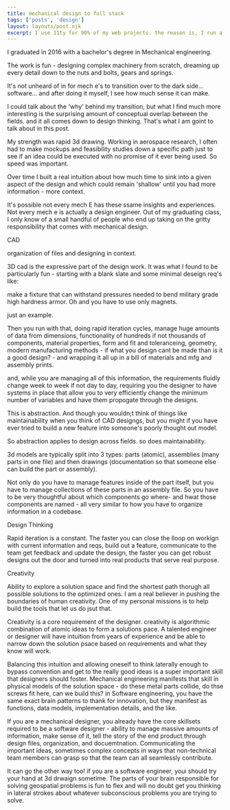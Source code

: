 ```yaml
---
title: mechanical design to full stack
tags: ['posts', 'design']
layout: layouts/post.njk
excerpt: I use 11ty for 90% of my web projects. the reason is, I run a web agency that caters to small business. Although I could just as quickly whip up an app like experience using vue, (in some cases maybe quicker) I tend to reach for 11ty because static sites are extremely snappy, great for seo and performance, and user experience and are easily interactive enough for business marketing websites.
---
```


I graduated in 2016 with a bachelor's degree in Mechanical engineering.

The work is fun - designing complex machinery from scratch, dreaming up every detail down to the nuts and bolts, gears and springs.

It's not unheard of in for mech e's to transition over to the dark side... software... and after doing it myself, I see how much sense it can make.

I could talk about the 'why' behind my transition, but what I find much more interesting is the surprising amount of conceptual overlap between the fields. and it all comes down to design thinking. That's what I am goint to talk about in this post.

My strength was rapid 3d drawing. Working in aerospace research, I often had to make mockups and feasibility studies down a specific path just to see if an idea could be executed with no promise of it ever being used. So speed was important.

Over time I built a real intuition about how much time to sink into a given aspect of the design and which could remain 'shallow' until you had more information - more context.

It's possible not every mech E has these ssame insights and experiences. Not every mech e is actually a design engineer. Out of my graduating class, I only know of a small handful of people who end up taking on the gritty responsibility that comes with mechanical design.

CAD

organization of files and designing in context.

3D cad is the expressive part of the design work. It was what I found to be particularly fun - starting with a blank slate and some minimal deseign req's like:

make a fixture that can withstand pressures needed to bend military grade high hardness armor. Oh and you have to use only magnets.

just an example.

Then you run with that, doing rapid iteration cycles, manage huge amounts of data from dimensions, functionality of hundreds if not thousands of components, material properties, form and fit and toleranceing, geometry, modern manufacturing methods - if what you design cant be made than is it a good design? - and wrapping it all up in a bill of materials and mfg and assembly prints.

and, while you are managing all of this information, the requirements fluidly change week to week if not day to day, requiring you the designer to have systems in place that allow you to very efficiently change the minimum number of variables and have them propogate through the designs.

This is abstraction. And though you wouldn;t think of things like maintainability when you think of CAD designgs, but you might if you have ever tried to build a new feature into someone's poorly thought out model.

So abstraction applies to design across fields. so does maintainability.

3d models are typically split into 3 types: parts (atomic), assemblies (many parts in one file) and then drawings (documentation so that someone else can build the part or assembly).

Not only do you have to manage features inside of the part itself, but you have to manage collections of these parts in an assembly file. So you have to be very thoughtful about which components go where- and hwat those components are named - all very similar to how you have to organize information in a codebase.

Design Thinking

Rapid iteration is a constant. The faster you can close the lloop on workign with current information and reqs, build out a feature, communicate to the team get feedback and update the design, the faster you can get robust designs out the door and turned into real products that serve real purpose.

Creativity

Ability to explore a solution space and find the shortest path thorugh all possible solutions to the optimized ones. I am a real believer in pushing the boundaries of human creativity. One of my personal missions is to help build the tools that let us do jsut that.

Creativity is a core requirement of the designer. creativity is algorithmic combination of atomic ideas to form a solutions pace. A talented engineer or designer will have intuition from years of experience and be able to narrow down the solution psace based on requirements and what they know will work.

Balancing this intuition and allowing oneself to think laterally enough to bypass convention and get to the really good ideas is a super important skill that designers should foster. Mechanical engineering manifests that skill in physical models of the solution space - do these metal parts collide, do thse screws fit here, can we build this? in Software engineering, you have the same exact brain patterns to thank for innovation, but they manifest as functions, data models, implementation details, and the like.

If you are a mechanical designer, you already have the core skillsets required to be a software designer - ability to manage massive amounts of information, make sense of it, tell the story of the end product through design files, organization, and docuemtnation. Communicating the important ideas, sometimes complex concepts in ways that non-technical team members can grasp so that the team can all seamlessly contribute.

It can go the other way too! if you are a software engineer, youi should try your hand at 3d drwaign sometime. The parts of your brain responsible for solving geospatial problems is fun to flex and will no doubt get you thinking in lateral strokes about whatever subconscious problems you are trying to solve.
